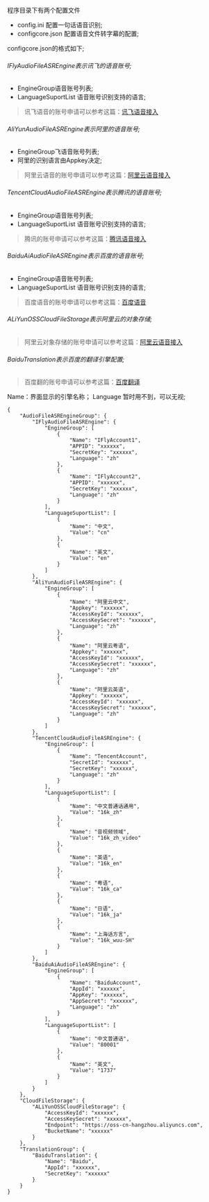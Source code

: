 程序目录下有两个配置文件
- config.ini 配置一句话语音识别;
- configcore.json 配置语音文件转字幕的配置;

configcore.json的格式如下;


###### IFlyAudioFileASREngine表示讯飞的语音账号;
- EngineGroup语音账号列表;
- LanguageSuportList 语音账号识别支持的语言;

> 讯飞语音的账号申请可以参考这篇：[讯飞语音接入](https://www.xfyun.cn/doc/platform/quickguide.html)

###### AliYunAudioFileASREngine表示阿里的语音账号;
- EngineGroup飞语音账号列表;
- 阿里的识别语言由Appkey决定;

> 阿里云语音的账号申请可以参考这篇：[阿里云语音接入](https://help.aliyun.com/document_detail/69835.html)

###### TencentCloudAudioFileASREngine表示腾讯的语音账号;
- EngineGroup语音账号列表;
- LanguageSuportList 语音账号识别支持的语言;

> 腾讯的账号申请可以参考这篇：[腾讯语音接入](https://cloud.tencent.com/document/product/1093/35691)

###### BaiduAiAudioFileASREngine表示百度的语音账号;
- EngineGroup语音账号列表;
- LanguageSuportList 语音账号识别支持的语言;

> 百度语音的账号申请可以参考这篇：[百度语音](https://ai.baidu.com/ai-doc/REFERENCE/Ck3dwjgn3)

###### ALiYunOSSCloudFileStorage表示阿里云的对象存储;
> 阿里云对象存储的账号申请可以参考这篇：[阿里云语音接入](https://www.aliyun.com/product/oss)

###### BaiduTranslation表示百度的翻译引擎配置;
> 百度翻的账号申请可以参考这篇：[百度翻译](https://api.fanyi.baidu.com/)

Name：界面显示的引擎名称；
Language 暂时用不到，可以无视;

```
{
	"AudioFileASREngineGroup": {
		"IFlyAudioFileASREngine": {
			"EngineGroup": [
				{
					"Name": "IFlyAccount1",
					"APPID": "xxxxxx",
					"SecretKey": "xxxxxx",
					"Language": "zh"
				},
				{
					"Name": "IFlyAccount2",
					"APPID": "xxxxxx",
					"SecretKey": "xxxxxx",
					"Language": "zh"
				}
			],
			"LanguageSuportList": [
				{
					"Name": "中文",
					"Value": "cn"
				},
				{
					"Name": "英文",
					"Value": "en"
				}
			]
		},
		"AliYunAudioFileASREngine": {
			"EngineGroup": [
				{
					"Name": "阿里云中文",
					"Appkey": "xxxxxx",
					"AccessKeyId": "xxxxxx",
					"AccessKeySecret": "xxxxxx",
					"Language": "zh"
				},
				{
					"Name": "阿里云粤语",
					"Appkey": "xxxxxx",
					"AccessKeyId": "xxxxxx",
					"AccessKeySecret": "xxxxxx",
					"Language": "zh"
				},
				{
					"Name": "阿里云英语",
					"Appkey": "xxxxxx",
					"AccessKeyId": "xxxxxx",
					"AccessKeySecret": "xxxxxx",
					"Language": "zh"
				}
			]
		},
		"TencentCloudAudioFileASREngine": {
			"EngineGroup": [
				{
					"Name": "TencentAccount",
					"SecretId": "xxxxxx",
					"SecretKey": "xxxxxx",
					"Language": "zh"
				}
			],
			"LanguageSuportList": [
				{
					"Name": "中文普通话通用",
					"Value": "16k_zh"
				},
				{
					"Name": "音视频领域",
					"Value": "16k_zh_video"
				},
				{
					"Name": "英语",
					"Value": "16k_en"
				},
				{
					"Name": "粤语",
					"Value": "16k_ca"
				},
				{
					"Name": "日语",
					"Value": "16k_ja"
				},
				{
					"Name": "上海话方言",
					"Value": "16k_wuu-SH"
				}
			]
		},
		"BaiduAiAudioFileASREngine": {
			"EngineGroup": [
				{
					"Name": "BaiduAccount",
					"AppId": "xxxxxx",
					"AppKey": "xxxxxx",
					"AppSecret": "xxxxxx",
					"Language": "zh"
				}
			],
			"LanguageSuportList": [
				{
					"Name": "中文普通话",
					"Value": "80001"
				},
				{
					"Name": "英文",
					"Value": "1737"
				}
			]
		}
	},
	"CloudFileStorage": {
		"ALiYunOSSCloudFileStorage": {
			"AccessKeyId": "xxxxxx",
			"AccessKeySecret": "xxxxxx",
			"Endpoint": "https://oss-cn-hangzhou.aliyuncs.com",
			"BucketName": "xxxxxx"
		}
	},
	"TranslationGroup": {
		"BaiduTranslation": {
			"Name": "Baidu",
			"AppId": "xxxxxx",
			"SecretKey": "xxxxxx"
		}
	}
}
```
